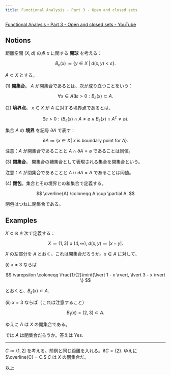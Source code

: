 ```yaml
---
title: Functional Analysis - Part 3 - Open and closed sets
---
```


[Functional Analysis - Part 3 - Open and closed sets - YouTube](https://www.youtube.com/watch?v=RYtE09eHeqI&list=PLBh2i93oe2qsGKDOsuVVw-OCAfprrnGfr&index=3)

## Notions

距離空間 $(X, d)$ の点 $x$ に関する **開球** を考える：

$$
B_{\varepsilon}(x) \coloneqq \{y \in X \;|\; d(x, y) \lt \varepsilon\}.
$$

$A \subset X$ とする。

$\text{(1)}$ **開集合**。
$A$ が開集合であるとは、次が成り立つことをいう：

$$
\forall x \in A \exists \varepsilon \gt 0: B_{\varepsilon}(x) \subset A.
$$

$(2)$ **境界点**。
$x \in X$ が $A$ に対する境界点であるとは、

$$
\exists \varepsilon \gt 0:\left(
B_{\varepsilon}(x) \cap A \ne \varnothing
\land
B_{\varepsilon}(x) \cap A^c \ne \varnothing
\right).
$$

集合 $A$ の **境界** を記号 $\partial A$ で表す：

$$
\partial A \coloneqq \{x \in X\,|\, \text{$x$ is boundary point for $A$}\}.
$$

注意：$A$ が開集合であることと $A \cap \partial A = \varnothing$ であることは同値。

$(3)$ **閉集合**。
開集合の補集合として表現される集合を閉集合という。

注意：$A$ が閉集合であることと $A \cup \partial A = A$ であることは同値。

$(4)$ **閉包**。集合とその境界との和集合で定義する。

$$
\overline{A} \coloneqq A \cup \partial A.
$$

閉包はつねに閉集合である。

## Examples

$X \subset \mathbb R$ を次で定義する：

$$
X \coloneqq (1, 3] \cup (4, \infty),\;d(x, y) \coloneqq \lvert x - y \rvert.
$$

$X$ の左部分を $A$ とおく。これは開集合だろうか。${x \in A}$ に対して、

$\text{(i)}$ ${x \ne 3}$ ならば

$$
\varepsilon \coloneqq \frac{1}{2}\min\{\lvert 1 - x \rvert, \lvert 3 - x \rvert \}
$$

とおくと、$B_{\varepsilon}(x) \subset A.$

$\text{(ii)}$ ${x = 3}$ ならば（これは注意すること）

$$
B_1(x) = (2, 3] \subset A.
$$

ゆえに $A$ は $X$ の開集合である。

では $A$ は閉集合だろうか。答えは Yes.

----

$C \coloneqq (1, 2]$ を考える。前例と同じ距離を入れる。$\partial C = \{2\}.$
ゆえに $\overline{C} = C.$ $C$ は $X$ の閉集合だ。

以上
